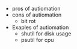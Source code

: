 

- pros of autiomation
- cons of autiomation
	- bit rot
- Exaples of autiomation
	- shutil for disk usage
	- psutil for cpu